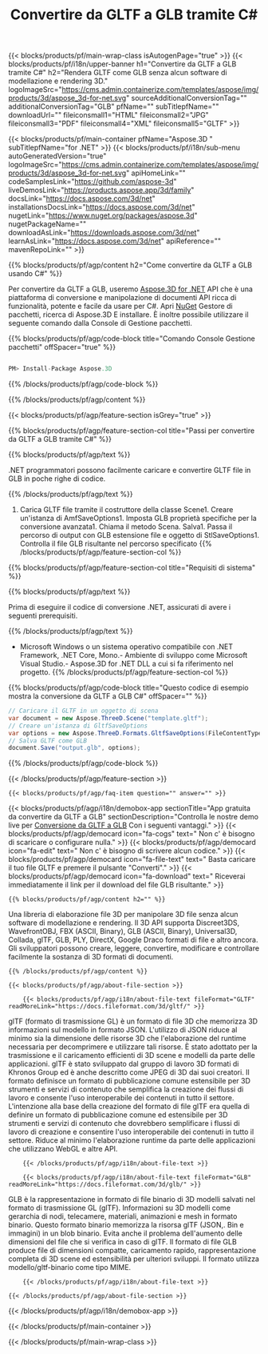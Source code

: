 ﻿---
title: Convertire da GLTF a GLB tramite C# 
url: /it/net/conversion/gltf-to-glb/ 
description: Codice di esempio per la conversione da GLTF a GLB C#. Utilizza API codice di esempio per la conversione da GLTF file batch a GLB all'interno di VB.NET, Asp.NET o qualsiasi applicazione basata su .NET.
---
{{< blocks/products/pf/main-wrap-class isAutogenPage="true" >}}
{{< blocks/products/pf/i18n/upper-banner h1="Convertire da GLTF a GLB tramite C#" h2="Rendera GLTF come GLB senza alcun software di modellazione e rendering 3D." logoImageSrc="https://cms.admin.containerize.com/templates/aspose/img/products/3d/aspose_3d-for-net.svg" sourceAdditionalConversionTag="" additionalConversionTag="GLB" pfName="" subTitlepfName="" downloadUrl="" fileiconsmall1="HTML" fileiconsmall2="JPG" fileiconsmall3="PDF" fileiconsmall4="XML" fileiconsmall5="GLTF" >}}

{{< blocks/products/pf/main-container pfName="Aspose.3D " subTitlepfName="for .NET" >}}
{{< blocks/products/pf/i18n/sub-menu autoGeneratedVersion="true" logoImageSrc="https://cms.admin.containerize.com/templates/aspose/img/products/3d/aspose_3d-for-net.svg" apiHomeLink="" codeSamplesLink="https://github.com/aspose-3d" liveDemosLink="https://products.aspose.app/3d/family" docsLink="https://docs.aspose.com/3d/net" installationsDocsLink="https://docs.aspose.com/3d/net" nugetLink="https://www.nuget.org/packages/aspose.3d" nugetPackageName="" downloadAsLink="https://downloads.aspose.com/3d/net" learnAsLink="https://docs.aspose.com/3d/net" apiReference="" mavenRepoLink="" >}}

{{% blocks/products/pf/agp/content h2="Come convertire da GLTF a GLB usando C#" %}}

 Per convertire da GLTF a GLB, useremo
 [Aspose.3D for .NET](https://products.aspose.com/3d/net) 
 API che è una piattaforma di conversione e manipolazione di documenti API ricca di funzionalità, potente e facile da usare per C#. Apri
 [NuGet](https://www.nuget.org/packages/aspose.3d) 
 Gestore di pacchetti, ricerca di
 Aspose.3D 
 E installare. È inoltre possibile utilizzare il seguente comando dalla Console di Gestione pacchetti.

{{% blocks/products/pf/agp/code-block title="Comando Console Gestione pacchetti" offSpacer="true" %}}

```cs

PM> Install-Package Aspose.3D


```

{{% /blocks/products/pf/agp/code-block %}}

{{% /blocks/products/pf/agp/content %}}

{{< blocks/products/pf/agp/feature-section isGrey="true" >}}

{{% blocks/products/pf/agp/feature-section-col title="Passi per convertire da GLTF a GLB tramite C#" %}}

{{% blocks/products/pf/agp/text %}}

 .NET programmatori possono facilmente caricare e convertire GLTF file in GLB in poche righe di codice.

{{% /blocks/products/pf/agp/text %}}

1. Carica GLTF file tramite il costruttore della classe Scene1. Creare un'istanza di AmfSaveOptions1. Imposta GLB proprietà specifiche per la conversione avanzata1. Chiama il metodo Scena. Salva1. Passa il percorso di output con GLB estensione file e oggetto di StlSaveOptions1. Controlla il file GLB risultante nel percorso specificato
{{% /blocks/products/pf/agp/feature-section-col %}}

{{% blocks/products/pf/agp/feature-section-col title="Requisiti di sistema" %}}

{{% blocks/products/pf/agp/text %}}

 Prima di eseguire il codice di conversione .NET, assicurati di avere i seguenti prerequisiti.

{{% /blocks/products/pf/agp/text %}}

- Microsoft Windows o un sistema operativo compatibile con .NET Framework, .NET Core, Mono.- Ambiente di sviluppo come Microsoft Visual Studio.- Aspose.3D for .NET DLL a cui si fa riferimento nel progetto.
{{% /blocks/products/pf/agp/feature-section-col %}}

{{% blocks/products/pf/agp/code-block title="Questo codice di esempio mostra la conversione da GLTF a GLB C#" offSpacer="" %}}

```cs
// Caricare il GLTF in un oggetto di scena 
var document = new Aspose.ThreeD.Scene("template.gltf");
// Creare un'istanza di GltfSaveOptions 
var options = new Aspose.ThreeD.Formats.GltfSaveOptions(FileContentType.Binary);
// Salva GLTF come GLB 
document.Save("output.glb", options); 


```

{{% /blocks/products/pf/agp/code-block %}}

{{< /blocks/products/pf/agp/feature-section >}}

    {{< blocks/products/pf/agp/faq-item question="" answer="" >}}
 

<!-- aboutfile Starts -->

{{< blocks/products/pf/agp/i18n/demobox-app sectionTitle="App gratuita da convertire da GLTF a GLB" sectionDescription="Controlla le nostre demo live per [Conversione da GLTF a GLB](https://products.aspose.app/3d/conversion/gltf-to-glb) Con i seguenti vantaggi." >}}
        {{< blocks/products/pf/agp/democard icon="fa-cogs" text=" Non c\' è bisogno di scaricare o configurare nulla." >}}
        {{< blocks/products/pf/agp/democard icon="fa-edit" text=" Non c\' è bisogno di scrivere alcun codice." >}}
        {{< blocks/products/pf/agp/democard icon="fa-file-text" text=" Basta caricare il tuo file GLTF e premere il pulsante \"Converti\"." >}}
        {{< blocks/products/pf/agp/democard icon="fa-download" text=" Riceverai immediatamente il link per il download del file GLB risultante." >}}

    {{% blocks/products/pf/agp/content h2="" %}}

 Una libreria di elaborazione file 3D per manipolare 3D file senza alcun software di modellazione e rendering. Il 3D API supporta Discreet3DS, WavefrontOBJ, FBX (ASCII, Binary), GLB (ASCII, Binary), Universal3D, Collada, glTF, GLB, PLY, DirectX, Google Draco formati di file e altro ancora. Gli sviluppatori possono creare, leggere, convertire, modificare e controllare facilmente la sostanza di 3D formati di documenti.



    {{% /blocks/products/pf/agp/content %}}

    {{< blocks/products/pf/agp/about-file-section >}}

        {{< blocks/products/pf/agp/i18n/about-file-text fileFormat="GLTF" readMoreLink="https://docs.fileformat.com/3d/gltf/" >}}
glTF (formato di trasmissione GL) è un formato di file 3D che memorizza 3D informazioni sul modello in formato JSON. L'utilizzo di JSON riduce al minimo sia la dimensione delle risorse 3D che l'elaborazione del runtime necessaria per decomprimere e utilizzare tali risorse. È stato adottato per la trasmissione e il caricamento efficienti di 3D scene e modelli da parte delle applicazioni. glTF è stato sviluppato dal gruppo di lavoro 3D formati di Khronos Group ed è anche descritto come JPEG di 3D dai suoi creatori. Il formato definisce un formato di pubblicazione comune estensibile per 3D strumenti e servizi di contenuto che semplifica la creazione dei flussi di lavoro e consente l'uso interoperabile dei contenuti in tutto il settore. L'intenzione alla base della creazione del formato di file glTF era quella di definire un formato di pubblicazione comune ed estensibile per 3D strumenti e servizi di contenuto che dovrebbero semplificare i flussi di lavoro di creazione e consentire l'uso interoperabile dei contenuti in tutto il settore. Riduce al minimo l'elaborazione runtime da parte delle applicazioni che utilizzano WebGL e altre API.

        {{< /blocks/products/pf/agp/i18n/about-file-text >}}

        {{< blocks/products/pf/agp/i18n/about-file-text fileFormat="GLB" readMoreLink="https://docs.fileformat.com/3d/glb/" >}}
GLB è la rappresentazione in formato di file binario di 3D modelli salvati nel formato di trasmissione GL (glTF). Informazioni su 3D modelli come gerarchia di nodi, telecamere, materiali, animazioni e mesh in formato binario. Questo formato binario memorizza la risorsa glTF (JSON,. Bin e immagini) in un blob binario. Evita anche il problema dell'aumento delle dimensioni del file che si verifica in caso di glTF. Il formato di file GLB produce file di dimensioni compatte, caricamento rapido, rappresentazione completa di 3D scene ed estensibilità per ulteriori sviluppi. Il formato utilizza modello/gltf-binario come tipo MIME.

        {{< /blocks/products/pf/agp/i18n/about-file-text >}}

    {{< /blocks/products/pf/agp/about-file-section >}}

{{< /blocks/products/pf/agp/i18n/demobox-app >}}

<!-- aboutfile Ends -->



{{< /blocks/products/pf/main-container >}}
    
{{< /blocks/products/pf/main-wrap-class >}}
